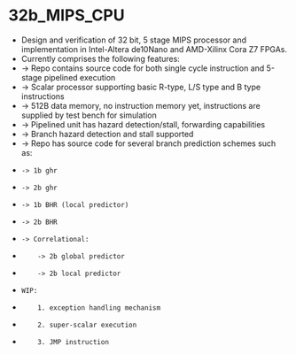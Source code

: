 # 32b_MIPS_CPU
* Design and verification of 32 bit, 5 stage MIPS processor and implementation in Intel-Altera de10Nano and AMD-Xilinx Cora Z7 FPGAs. 
* Currently comprises the following features:
* -> Repo contains source code for both single cycle instruction and 5-stage pipelined execution
* -> Scalar processor supporting basic R-type, L/S type and B type instructions
* -> 512B data memory, no instruction memory yet, instructions are supplied by test bench for simulation
* -> Pipelined unit has hazard detection/stall, forwarding capabilities
* -> Branch hazard detection and stall supported
* -> Repo has source code for several branch prediction schemes such as:
*     -> 1b ghr
*     -> 2b ghr
*     -> 1b BHR (local predictor)
*     -> 2b BHR
*     -> Correlational:
*         -> 2b global predictor
*         -> 2b local predictor
*     WIP:
*         1. exception handling mechanism
*         2. super-scalar execution
*         3. JMP instruction

